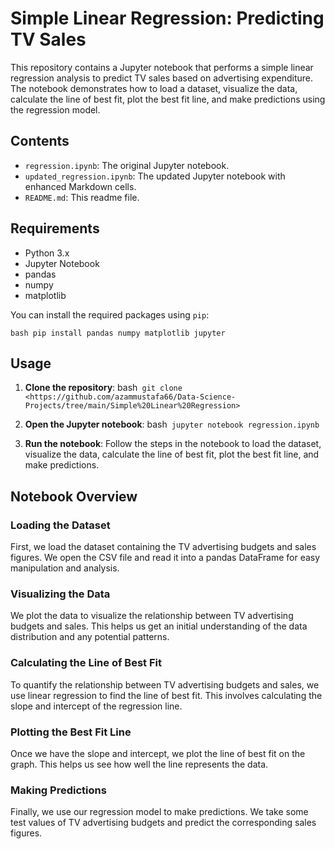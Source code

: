 
# Simple Linear Regression: Predicting TV Sales

This repository contains a Jupyter notebook that performs a simple linear regression analysis to predict TV sales based on advertising expenditure. The notebook demonstrates how to load a dataset, visualize the data, calculate the line of best fit, plot the best fit line, and make predictions using the regression model.

## Contents

- `regression.ipynb`: The original Jupyter notebook.
- `updated_regression.ipynb`: The updated Jupyter notebook with enhanced Markdown cells.
- `README.md`: This readme file.

## Requirements

- Python 3.x
- Jupyter Notebook
- pandas
- numpy
- matplotlib

You can install the required packages using `pip`:

`bash
pip install pandas numpy matplotlib jupyter
`

## Usage

1. **Clone the repository**:
   bash`
   git clone <https://github.com/azammustafa66/Data-Science-Projects/tree/main/Simple%20Linear%20Regression>`

2. **Open the Jupyter notebook**:
   bash`
   jupyter notebook regression.ipynb`

3. **Run the notebook**:
   Follow the steps in the notebook to load the dataset, visualize the data, calculate the line of best fit, plot the best fit line, and make predictions.

## Notebook Overview

### Loading the Dataset

First, we load the dataset containing the TV advertising budgets and sales figures. We open the CSV file and read it into a pandas DataFrame for easy manipulation and analysis.

### Visualizing the Data

We plot the data to visualize the relationship between TV advertising budgets and sales. This helps us get an initial understanding of the data distribution and any potential patterns.

### Calculating the Line of Best Fit

To quantify the relationship between TV advertising budgets and sales, we use linear regression to find the line of best fit. This involves calculating the slope and intercept of the regression line.

### Plotting the Best Fit Line

Once we have the slope and intercept, we plot the line of best fit on the graph. This helps us see how well the line represents the data.

### Making Predictions

Finally, we use our regression model to make predictions. We take some test values of TV advertising budgets and predict the corresponding sales figures.